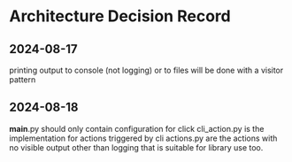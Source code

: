 # Architecture Decision Record

## 2024-08-17

printing output to console (not logging) or to files will be done with a visitor pattern

## 2024-08-18
__main__.py should only contain configuration for click
cli_action.py is the implementation for actions triggered by cli
actions.py are the actions with no visible output other than logging that is suitable for library use too.

